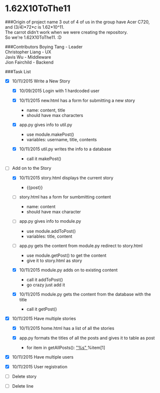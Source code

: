 # 1.62X10ToThe11

###Origin of project name
3 out of 4 of us in the group have Acer C720, and (3/4)\*72\**c* is 1.62\*10^11.  
The carrot didn't work when we were creating the repository.  
So we're 1.62X10ToThe11. :D

###Contributors
Boying Tang - Leader  
Christopher Liang - UX  
Javis Wu - Middleware  
Jion Fairchild - Backend  

###Task List
- [x] 10/11/2015 Write a New Story

  - [x] 10/09/2015 Login with 1 hardcoded user 
  - [x] 10/11/2015 new.html has a form for submitting a new story
    - name: content, title
    - should have max characters

  - [x] app.py gives info to util.py
    - use module.makePost()
    - variables: username, title, contents

  - [x] 10/11/2015 util.py writes the info to a database
    - call it makePost()

- [ ] Add on to the Story
  - [x] 10/11/2015 story.html displays the current story
    - {{post}}
  - [ ] story.html has a form for sumbmitting content
    - name: content
    - should have max character

  - [ ] app.py gives info to module.py
    - use module.addToPost()
    - variables: title, content
  - [ ] app.py gets the content from module.py redirect to story.html
    - use module.getPost() to get the content
    - give it to story.html as story

  - [x] 10/11/2015 module.py adds on to existing content
    - call it addToPost()
    - go crazy just add it
  - [x] 10/11/2015 module.py gets the content from the database with the title
    - call it getPost()

- [x] 10/11/2015 Have multiple stories
  - [x] 10/11/2015 home.html has a list of all the stories 

  - [x] app.py formats the titles of all the posts and gives it to table as post
    - for item in getAllPosts():
      <a href='story/"%s"'> "%s" </a> %item[1]

- [x] 10/11/2015 Have multiple users
- [x] 10/11/2015 User registration
- [ ] Delete story
- [ ] Delete line
